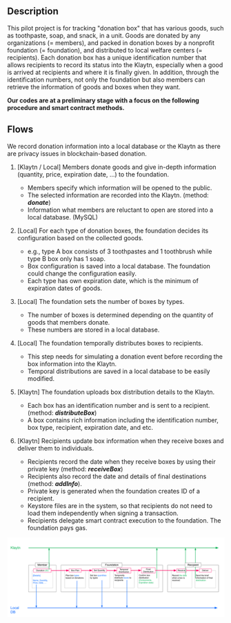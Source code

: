 ## Description

This pilot project is for tracking "donation box" that has various goods, such as toothpaste, soap, and snack, in a unit. Goods are donated by any organizations (= members), and packed in donation boxes by a nonprofit foundation (= foundation), and distributed to local welfare centers (= recipients). Each donation box has a unique identification number that allows recipients to record its status into the Klaytn, especially when a good is arrived at recipients and where it is finally given. In addition, through the identification numbers, not only the foundation but also members can retrieve the information of goods and boxes when they want. 

**Our codes are at a preliminary stage with a focus on the following procedure and smart contract methods.**

## Flows

We record donation information into a local database or the Klaytn as there are privacy issues in blockchain-based donation.

1. [Klaytn / Local] Members donate goods and give in-depth information (quantity, price, expiration date, ...) to the foundation.
    - Members specify which information will be opened to the public.
    - The selected information are recorded into the Klaytn. (method: __*donate*__)
    - Information what members are reluctant to open are stored into a local database. (MySQL)
    
2. [Local] For each type of donation boxes, the foundation decides its configuration based on the collected goods.
    - e.g., type A box consists of 3 toothpastes and 1 toothbrush while type B box only has 1 soap. 
    - Box configuration is saved into a local database. The foundation could change the configuration easily. 
    - Each type has own expiration date, which is the minimum of expiration dates of goods. 
    
3. [Local] The foundation sets the number of boxes by types.
    - The number of boxes is determined depending on the quantity of goods that members donate.
    - These numbers are stored in a local database. 
    
4. [Local] The foundation temporally distributes boxes to recipients.
    - This step needs for simulating a donation event before recording the box information into the Klaytn.
    - Temporal distributions are saved in a local database to be easily modified.
    
5. [Klaytn] The foundation uploads box distribution details to the Klaytn. 
    - Each box has an identification number and is sent to a recipient. (method: __*distributeBox*__)
    - A box contains rich information including the identification number, box type, recipient, expiration date, and etc.
    
6. [Klaytn] Recipients update box information when they receive boxes and deliver them to individuals.
    - Recipients record the date when they receive boxes by using their private key (method: __*receiveBox*__)
    - Recipients also record the date and details of final destinations (method: __*addInfo*__).
    - Private key is generated when the foundation creates ID of a recipient.
    - Keystore files are in the system, so that recipients do not need to load them independently when signing a transaction.
    - Recipients delegate smart contract execution to the foundation. The foundation pays gas. 
    
![GitHub Logo](/public/Fig_for_flow_ENG.png)
